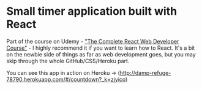 Small timer application built with React
===

Part of the course on Udemy - ["The Complete React Web Developer Course"](https://www.udemy.com/the-complete-react-web-app-developer-course) - I highly recommend it if you want to learn how to React. It's a bit on the newbie side of things as far as web development goes, but you may skip through the whole GitHub/CSS/Heroku part.

You can see this app in action on Heroku -> (http://damp-refuge-78790.herokuapp.com/#/countdown?_k=zjyico)